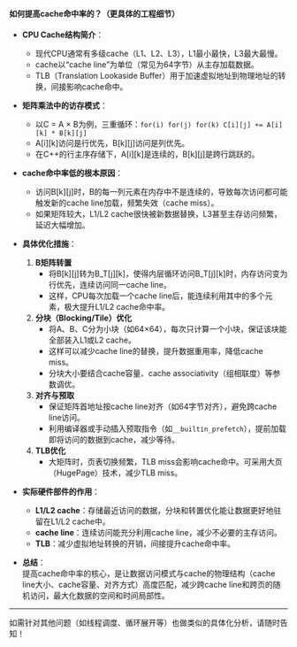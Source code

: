 #### 如何提高cache命中率的？（更具体的工程细节）

- **CPU Cache结构简介**：
  - 现代CPU通常有多级cache（L1、L2、L3），L1最小最快，L3最大最慢。
  - cache以“cache line”为单位（常见为64字节）从主存加载数据。
  - TLB（Translation Lookaside Buffer）用于加速虚拟地址到物理地址的转换，间接影响cache命中。

- **矩阵乘法中的访存模式**：
  - 以C = A × B为例，三重循环：`for(i) for(j) for(k) C[i][j] += A[i][k] * B[k][j]`
  - A[i][k]访问是行优先，B[k][j]访问是列优先。
  - 在C++的行主序存储下，A[i][k]是连续的，B[k][j]是跨行跳跃的。

- **cache命中率低的根本原因**：
  - 访问B[k][j]时，B的每一列元素在内存中不是连续的，导致每次访问都可能触发新的cache line加载，频繁失效（cache miss）。
  - 如果矩阵较大，L1/L2 cache很快被新数据替换，L3甚至主存访问频繁，延迟大幅增加。

- **具体优化措施**：
  1. **B矩阵转置**  
     - 将B[k][j]转为B_T[j][k]，使得内层循环访问B_T[j][k]时，内存访问变为行优先，连续访问同一cache line。
     - 这样，CPU每次加载一个cache line后，能连续利用其中的多个元素，极大提升L1/L2 cache命中率。
  2. **分块（Blocking/Tile）优化**  
     - 将A、B、C分为小块（如64×64），每次只计算一个小块，保证该块能全部装入L1或L2 cache。
     - 这样可以减少cache line的替换，提升数据重用率，降低cache miss。
     - 分块大小要结合cache容量、cache associativity（组相联度）等参数调优。
  3. **对齐与预取**  
     - 保证矩阵首地址按cache line对齐（如64字节对齐），避免跨cache line访问。
     - 利用编译器或手动插入预取指令（如`__builtin_prefetch`），提前加载即将访问的数据到cache，减少等待。
  4. **TLB优化**  
     - 大矩阵时，页表切换频繁，TLB miss会影响cache命中。可采用大页（HugePage）技术，减少TLB miss。

- **实际硬件部件的作用**：
  - **L1/L2 cache**：存储最近访问的数据，分块和转置优化能让数据更好地驻留在L1/L2 cache中。
  - **cache line**：连续访问能充分利用cache line，减少不必要的主存访问。
  - **TLB**：减少虚拟地址转换的开销，间接提升cache命中率。

- **总结**：  
  提高cache命中率的核心，是让数据访问模式与cache的物理结构（cache line大小、cache容量、对齐方式）高度匹配，减少跨cache line和跨页的随机访问，最大化数据的空间和时间局部性。

---

如需针对其他问题（如线程调度、循环展开等）也做类似的具体化分析，请随时告知！